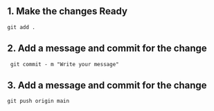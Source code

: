 
## 1. Make the changes Ready

`` git add . ``

## 2. Add a message and commit for the change 

`` git commit - m "Write your message"``

## 3. Add a message and commit for the change 

`` git push origin main ``